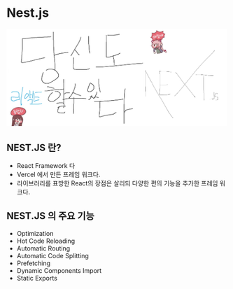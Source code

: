 # Nest.js

![Alt text](../images/canIReactBG/%EB%8B%B9%EC%8B%A0%EB%8F%84%ED%95%A0%EC%88%98%EC%9E%88%EB%8B%A4%EB%84%A5%EC%8A%A4%ED%8A%B8%EC%A0%9C%EC%9D%B4%EC%97%90%EC%8A%A4.jpg)

## NEST.JS 란?

- React Framework 다
- Vercel 에서 만든 프레임 워크다.
- 라이브러리를 표방한 React의 장점은 살리되 다양한 편의 기능을 추가한 프레임 워크다.

## NEST.JS 의 주요 기능

- Optimization
- Hot Code Reloading
- Automatic Routing
- Automatic Code Splitting
- Prefetching
- Dynamic Components Import
- Static Exports
